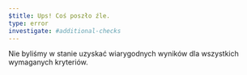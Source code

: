 ```yaml
---
$title: Ups! Coś poszło źle.
type: error
investigate: #additional-checks
---
```


Nie byliśmy w stanie uzyskać wiarygodnych wyników dla wszystkich wymaganych kryteriów.
